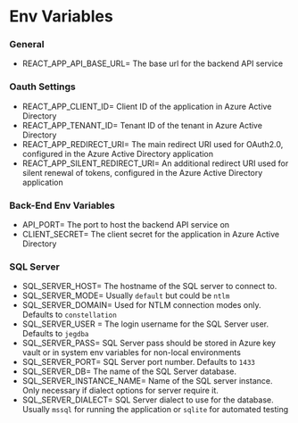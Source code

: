 # Env Variables
### General 
* REACT_APP_API_BASE_URL= The base url for the backend API service

### Oauth Settings
* REACT_APP_CLIENT_ID= Client ID of the application in Azure Active Directory
* REACT_APP_TENANT_ID= Tenant ID of the tenant in Azure Active Directory
* REACT_APP_REDIRECT_URI= The main redirect URI used for OAuth2.0, configured in the Azure Active Directory application
* REACT_APP_SILENT_REDIRECT_URI= An additional redirect URI used for silent renewal of tokens, configured in the Azure Active Directory application

### Back-End Env Variables
* API_PORT= The port to host the backend API service on
* CLIENT_SECRET= The client secret for the application in Azure Active Directory

### SQL Server
* SQL_SERVER_HOST= The hostname of the SQL server to connect to.
* SQL_SERVER_MODE= Usually `default` but could be `ntlm`
* SQL_SERVER_DOMAIN= Used for NTLM connection modes only. Defaults to `constellation`
* SQL_SERVER_USER = The login username for the SQL Server user. Defaults to `jegdba`
* SQL_SERVER_PASS= SQL Server pass should be stored in Azure key vault or in system env variables for non-local environments
* SQL_SERVER_PORT= SQL Server port number. Defaults to `1433`
* SQL_SERVER_DB= The name of the SQL Server database. 
* SQL_SERVER_INSTANCE_NAME= Name of the SQL server instance. Only necessary if dialect options for server require it.
* SQL_SERVER_DIALECT= SQL Server dialect to use for the database. Usually `mssql` for running the application or `sqlite` for automated testing